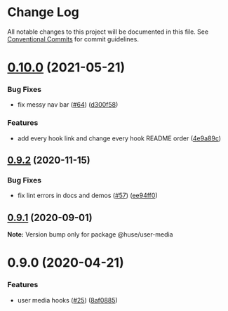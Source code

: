 # Change Log

All notable changes to this project will be documented in this file.
See [Conventional Commits](https://conventionalcommits.org) for commit guidelines.

# [0.10.0](https://github.com/ecomfe/react-hooks/compare/@huse/user-media@0.9.2...@huse/user-media@0.10.0) (2021-05-21)


### Bug Fixes

* fix messy nav bar ([#64](https://github.com/ecomfe/react-hooks/issues/64)) ([d300f58](https://github.com/ecomfe/react-hooks/commit/d300f5800310f880d79e36b459c502c5b4f5cfe2))


### Features

* add every hook link and change every hook README order ([4e9a89c](https://github.com/ecomfe/react-hooks/commit/4e9a89c6bbe846214d65393f0afef24c291718e6))





## [0.9.2](https://github.com/ecomfe/react-hooks/compare/@huse/user-media@0.9.0...@huse/user-media@0.9.2) (2020-11-15)


### Bug Fixes

* fix lint errors in docs and demos ([#57](https://github.com/ecomfe/react-hooks/issues/57)) ([ee94ff0](https://github.com/ecomfe/react-hooks/commit/ee94ff02bf09696374ca4250c496a4dec0cbe02a))





## [0.9.1](https://github.com/ecomfe/react-hooks/compare/@huse/user-media@0.9.0...@huse/user-media@0.9.1) (2020-09-01)

**Note:** Version bump only for package @huse/user-media





# 0.9.0 (2020-04-21)


### Features

* user media hooks ([#25](https://github.com/ecomfe/react-hooks/issues/25)) ([8af0885](https://github.com/ecomfe/react-hooks/commit/8af0885cc2571e943e687e9c707a177be65b4c3c))
